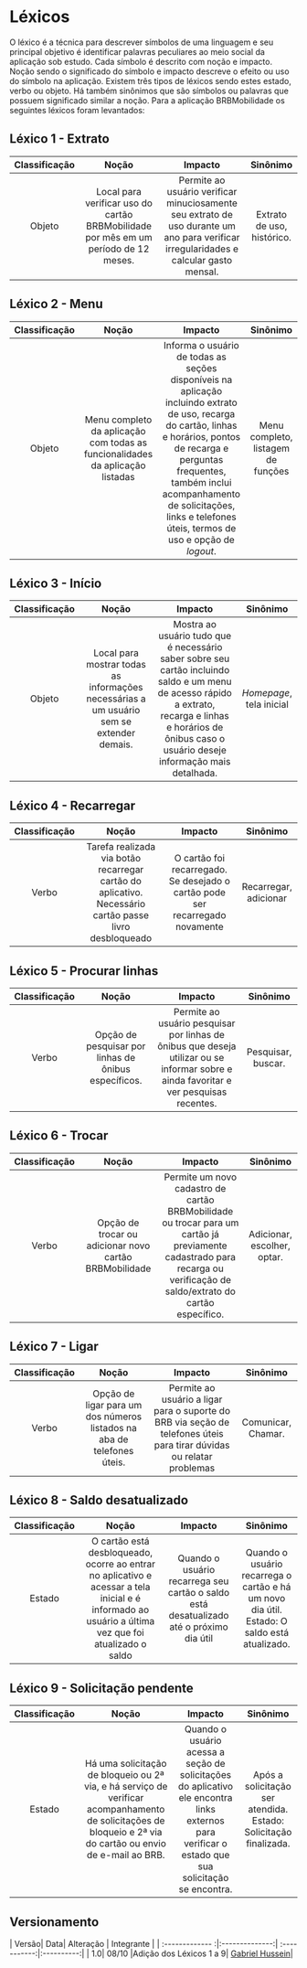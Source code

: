 # Léxicos

O léxico é a técnica para descrever símbolos de uma linguagem e seu principal objetivo é identificar palavras peculiares ao meio social da aplicação sob estudo. Cada símbolo é descrito com noção e impacto. Noção sendo o significado do símbolo e impacto descreve o efeito ou uso do símbolo na aplicação. Existem três tipos de léxicos sendo estes estado, verbo ou objeto. Há também sinônimos que são símbolos ou palavras que possuem significado similar a noção. Para a aplicação BRBMobilidade os seguintes léxicos foram levantados:

## Léxico 1 - Extrato

|Classificação|Noção|Impacto|Sinônimo|
|:---:|:-----------:|:-----:|:------:|
|Objeto|Local para verificar uso do cartão BRBMobilidade por mês em um período de 12 meses.|Permite ao usuário verificar minuciosamente seu extrato de uso durante um ano para verificar irregularidades e calcular gasto mensal.|Extrato de uso, histórico.|

## Léxico 2 - Menu

|Classificação|Noção|Impacto|Sinônimo|
|:---:|:-----------:|:-----:|:------:|
|Objeto|Menu completo da aplicação com todas as funcionalidades da aplicação listadas|Informa o usuário de todas as seções disponíveis na aplicação incluindo extrato de uso, recarga do cartão, linhas e horários, pontos de recarga e perguntas frequentes, também inclui acompanhamento de solicitações, links e telefones úteis, termos de uso e opção de _logout_.|Menu completo, listagem de funções|

## Léxico 3 - Início

|Classificação|Noção|Impacto|Sinônimo|
|:---:|:-----------:|:-----:|:------:|
|Objeto|Local para mostrar todas as informações necessárias a um usuário sem se extender demais.|Mostra ao usuário tudo que é necessário saber sobre seu cartão incluindo saldo e um menu de acesso rápido a extrato, recarga e linhas e horários de ônibus caso o usuário deseje informação mais detalhada.|_Homepage_, tela inicial|

## Léxico 4 - Recarregar

|Classificação|Noção|Impacto|Sinônimo|
|:---:|:-----------:|:-----:|:------:|
|Verbo|Tarefa realizada via botão recarregar cartão do aplicativo. Necessário cartão passe livro desbloqueado|O cartão foi recarregado. Se desejado o cartão pode ser recarregado novamente|Recarregar, adicionar|

## Léxico 5 - Procurar linhas

|Classificação|Noção|Impacto|Sinônimo|
|:---:|:-----------:|:-----:|:------:|
|Verbo|Opção de pesquisar por linhas de ônibus específicos.|Permite ao usuário pesquisar por linhas de ônibus que deseja utilizar ou se informar sobre e ainda favoritar e ver pesquisas recentes.|Pesquisar, buscar.|

## Léxico 6 - Trocar

|Classificação|Noção|Impacto|Sinônimo|
|:---:|:-----------:|:-----:|:------:|
|Verbo|Opção de trocar ou adicionar novo cartão BRBMobilidade|Permite um novo cadastro de cartão BRBMobilidade ou trocar para um cartão já previamente cadastrado para recarga ou verificação de saldo/extrato do cartão específico.|Adicionar, escolher, optar.|

## Léxico 7 - Ligar

|Classificação|Noção|Impacto|Sinônimo|
|:---:|:-----------:|:-----:|:------:|
|Verbo|Opção de ligar para um dos números listados na aba de telefones úteis.|Permite ao usuário a ligar para o suporte do BRB via seção de telefones úteis para tirar dúvidas ou relatar problemas|Comunicar, Chamar.|

## Léxico 8 - Saldo desatualizado

|Classificação|Noção|Impacto|Sinônimo|
|:---:|:-----------:|:-----:|:------:|
|Estado|O cartão está desbloqueado, ocorre ao entrar no aplicativo e acessar a tela inicial e é informado ao usuário a última vez que foi atualizado o saldo|Quando o usuário recarrega seu cartão o saldo está desatualizado até o próximo dia útil|Quando o usuário recarrega o cartão e há um novo dia útil. Estado: O saldo está atualizado.|

## Léxico 9 - Solicitação pendente

|Classificação|Noção|Impacto|Sinônimo|
|:---:|:-----------:|:-----:|:------:|
|Estado|Há uma solicitação de bloqueio ou 2ª via, e há serviço de verificar acompanhamento de solicitações de bloqueio e 2ª via do cartão ou envio de e-mail ao BRB.|Quando o usuário acessa a seção de solicitações do aplicativo ele encontra links externos para verificar o estado que sua solicitação se encontra.|Após a solicitação ser atendida. Estado: Solicitação finalizada.|

## Versionamento
| Versão| Data| Alteração | Integrante |
| :------------- :|:--------------:| :-----------:|:----------:|
| 1.0| 08/10 |Adição dos Léxicos 1 a 9| [Gabriel Hussein](https://github.com/GabrielHussein)|